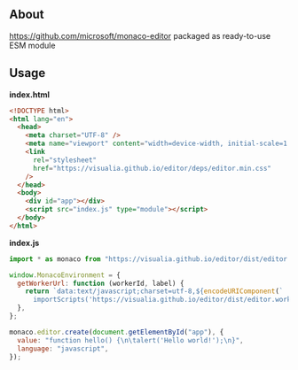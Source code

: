 ## About

https://github.com/microsoft/monaco-editor packaged as ready-to-use ESM module

## Usage

**index.html**

```html
<!DOCTYPE html>
<html lang="en">
  <head>
    <meta charset="UTF-8" />
    <meta name="viewport" content="width=device-width, initial-scale=1.0" />
    <link
      rel="stylesheet"
      href="https://visualia.github.io/editor/deps/editor.min.css"
    />
  </head>
  <body>
    <div id="app"></div>
    <script src="index.js" type="module"></script>
  </body>
</html>
```

**index.js**

```js
import * as monaco from "https://visualia.github.io/editor/dist/editor.js";

window.MonacoEnvironment = {
  getWorkerUrl: function (workerId, label) {
    return `data:text/javascript;charset=utf-8,${encodeURIComponent(`
      importScripts('https://visualia.github.io/editor/dist/editor.worker.js');`)}`;
  },
};

monaco.editor.create(document.getElementById("app"), {
  value: "function hello() {\n\talert('Hello world!');\n}",
  language: "javascript",
});
```
